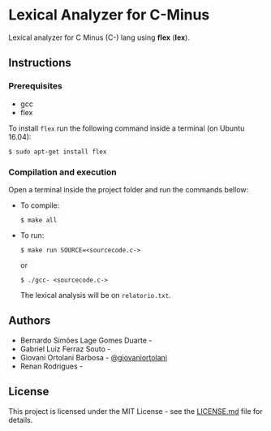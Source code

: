 
# Lexical Analyzer for C-Minus
Lexical analyzer for C Minus (C-) lang using **flex** (**lex**).

## Instructions

### Prerequisites  
* gcc
* flex

To install `flex` run the following command inside a terminal (on Ubuntu 16.04):
```
$ sudo apt-get install flex
```
### Compilation and execution
Open a terminal inside the project folder and run the commands bellow:

* To compile:
  ```
  $ make all
  ```
* To run:
  ```
  $ make run SOURCE=<sourcecode.c->
  ```
  or
  ```
  $ ./gcc- <sourcecode.c->
  ```
  The lexical analysis will be on `relatorio.txt`.
  
## Authors

- Bernardo Simões Lage Gomes Duarte - 
- Gabriel Luiz Ferraz Souto - 
- Giovani Ortolani Barbosa - [@giovaniortolani](https://github.com/giovaniortolani)
- Renan Rodrigues -


## License
This project is licensed under the MIT License - see the [LICENSE.md](LICENSE.md) file for details.